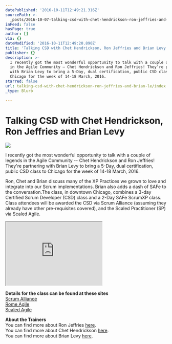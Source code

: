 ```yaml
---
datePublished: '2016-10-11T12:49:21.316Z'
sourcePath: >-
  _posts/2016-10-07-talking-csd-with-chet-hendrickson-ron-jeffries-and-brian-le.md
inFeed: false
hasPage: true
author: []
via: {}
dateModified: '2016-10-11T12:49:20.890Z'
title: 'Talking CSD with Chet Hendrickson, Ron Jeffries and Brian Levy'
publisher: {}
description: >-
  I recently got the most wonderful opportunity to talk with a couple of legends
  in the Agile Community – Chet Hendrickson and Ron Jeffries! They’re partnering
  with Brian Levy to bring a 5-Day, dual certification, public CSD class to
  Chicago for the week of 14-18 March, 2016.
starred: false
url: talking-csd-with-chet-hendrickson-ron-jeffries-and-brian-le/index.html
_type: Blurb

---
```

# Talking CSD with Chet Hendrickson, Ron Jeffries and Brian Levy
![](https://the-grid-user-content.s3-us-west-2.amazonaws.com/0cb9ff98-a593-4d77-9348-792344d86ac3.jpg)

I recently got the most wonderful opportunity to talk with a couple of legends in the Agile Community -- Chet Hendrickson and Ron Jeffries! They're partnering with Brian Levy to bring a 5-Day, dual certification, public CSD class to Chicago for the week of 14-18 March, 2016\.

Ron, Chet and Brian discuss many of the XP Practices we grown to love and integrate into our Scrum implementations. Brian also adds a dash of SAFe to the conversation.The class, in downtown Chicago, combines a 3-day Certified Scrum Developer (CSD) class and a 2-Day SAFe ScrumXP class. Class attendees will be awarded the CSD via Scrum Alliance (assuming they already have other pre-requisites covered), and the Scaled Practitioner (SP) via Scaled Agile.

<iframe src="https://the-grid.github.io/ed-userhtml/?g=eJxlUMtuwzAM-xXDwI6pkmFbgaHprxR-qI1QWQpsB1n29XPaW3ejSIGkdKJrdglNqRvjaL3miPnbiApaU3IYLcBUE392M7sN84HJl00OQRNg8hgBZyoaESjCxzAcj8MAE9JtqvDe97BSrBN8NVQnTAilOokuxy6RELiltqCfCqJNX5IXRwwbloeyJ-7KnJHVxR2KXlxsjlT2KVLGUEkFvAv3tdk2tgsuTAg1LwjWPKuMtnWx5lFmtEPfv7XjQlZmkttoRa0xjlnX68LcBEQxK_o71Vc26e8rpf92ygtzPsHzzec_ugqFUQ" height="200" style=""></iframe>

**Details for the class can be found at these sites**  
[Scrum Alliance ][0]  
[Rome Agile][1]  
[Scaled Agile][2]

**About the Trainers**  
You can find more about Ron Jeffries [here][3].  
You can find more about Chet Hendrickson [here][4].  
You can find more about Brian Levy [here][5].

[0]: http://certification.scrumalliance.org/courses/20160501
[1]: http://www.romeagile.com/index.php/training
[2]: https://www.eventbrite.com/e/technical-safe-xp-course-tickets-20959391103
[3]: http://ronjeffries.com/
[4]: http://www.hendricksonxp.com/
[5]: http://romeagile.com/